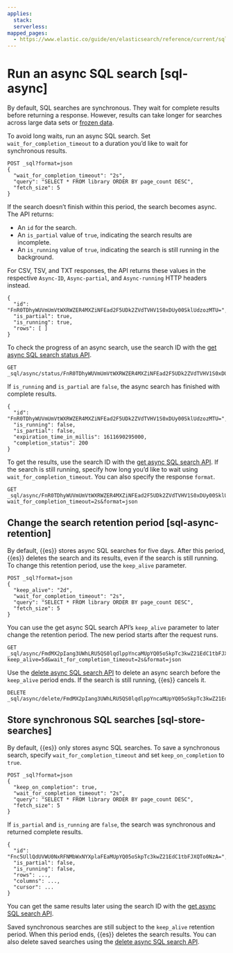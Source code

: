 ```yaml
---
applies:
  stack:
  serverless:
mapped_pages:
  - https://www.elastic.co/guide/en/elasticsearch/reference/current/sql-async.html
---
```


# Run an async SQL search [sql-async]

By default, SQL searches are synchronous. They wait for complete results before returning a response. However, results can take longer for searches across large data sets or [frozen data](../../../manage-data/lifecycle/data-tiers.md).

To avoid long waits, run an async SQL search. Set `wait_for_completion_timeout` to a duration you’d like to wait for synchronous results.

```console
POST _sql?format=json
{
  "wait_for_completion_timeout": "2s",
  "query": "SELECT * FROM library ORDER BY page_count DESC",
  "fetch_size": 5
}
```

If the search doesn’t finish within this period, the search becomes async. The API returns:

* An `id` for the search.
* An `is_partial` value of `true`, indicating the search results are incomplete.
* An `is_running` value of `true`, indicating the search is still running in the background.

For CSV, TSV, and TXT responses, the API returns these values in the respective `Async-ID`, `Async-partial`, and `Async-running` HTTP headers instead.

```console-result
{
  "id": "FnR0TDhyWUVmUmVtWXRWZER4MXZiNFEad2F5UDk2ZVdTVHV1S0xDUy00SklUdzozMTU=",
  "is_partial": true,
  "is_running": true,
  "rows": [ ]
}
```

To check the progress of an async search, use the search ID with the [get async SQL search status API](https://www.elastic.co/guide/en/elasticsearch/reference/current/get-async-sql-search-status-api.html).

```console
GET _sql/async/status/FnR0TDhyWUVmUmVtWXRWZER4MXZiNFEad2F5UDk2ZVdTVHV1S0xDUy00SklUdzozMTU=
```

If `is_running` and `is_partial` are `false`, the async search has finished with complete results.

```console-result
{
  "id": "FnR0TDhyWUVmUmVtWXRWZER4MXZiNFEad2F5UDk2ZVdTVHV1S0xDUy00SklUdzozMTU=",
  "is_running": false,
  "is_partial": false,
  "expiration_time_in_millis": 1611690295000,
  "completion_status": 200
}
```

To get the results, use the search ID with the [get async SQL search API](https://www.elastic.co/guide/en/elasticsearch/reference/current/get-async-sql-search-api.html). If the search is still running, specify how long you’d like to wait using `wait_for_completion_timeout`. You can also specify the response `format`.

```console
GET _sql/async/FnR0TDhyWUVmUmVtWXRWZER4MXZiNFEad2F5UDk2ZVdTVHV1S0xDUy00SklUdzozMTU=?wait_for_completion_timeout=2s&format=json
```


## Change the search retention period [sql-async-retention] 

By default, {{es}} stores async SQL searches for five days. After this period, {{es}} deletes the search and its results, even if the search is still running. To change this retention period, use the `keep_alive` parameter.

```console
POST _sql?format=json
{
  "keep_alive": "2d",
  "wait_for_completion_timeout": "2s",
  "query": "SELECT * FROM library ORDER BY page_count DESC",
  "fetch_size": 5
}
```

You can use the get async SQL search API’s `keep_alive` parameter to later change the retention period. The new period starts after the request runs.

```console
GET _sql/async/FmdMX2pIang3UWhLRU5QS0lqdlppYncaMUpYQ05oSkpTc3kwZ21EdC1tbFJXQToxOTI=?keep_alive=5d&wait_for_completion_timeout=2s&format=json
```

Use the [delete async SQL search API](https://www.elastic.co/guide/en/elasticsearch/reference/current/delete-async-sql-search-api.html) to delete an async search before the `keep_alive` period ends. If the search is still running, {{es}} cancels it.

```console
DELETE _sql/async/delete/FmdMX2pIang3UWhLRU5QS0lqdlppYncaMUpYQ05oSkpTc3kwZ21EdC1tbFJXQToxOTI=
```


## Store synchronous SQL searches [sql-store-searches] 

By default, {{es}} only stores async SQL searches. To save a synchronous search, specify `wait_for_completion_timeout` and set `keep_on_completion` to `true`.

```console
POST _sql?format=json
{
  "keep_on_completion": true,
  "wait_for_completion_timeout": "2s",
  "query": "SELECT * FROM library ORDER BY page_count DESC",
  "fetch_size": 5
}
```

If `is_partial` and `is_running` are `false`, the search was synchronous and returned complete results.

```console-result
{
  "id": "Fnc5UllQdUVWU0NxRFNMbWxNYXplaFEaMUpYQ05oSkpTc3kwZ21EdC1tbFJXQTo0NzA=",
  "is_partial": false,
  "is_running": false,
  "rows": ...,
  "columns": ...,
  "cursor": ...
}
```

You can get the same results later using the search ID with the [get async SQL search API](https://www.elastic.co/guide/en/elasticsearch/reference/current/get-async-sql-search-api.html).

Saved synchronous searches are still subject to the `keep_alive` retention period. When this period ends, {{es}} deletes the search results. You can also delete saved searches using the [delete async SQL search API](https://www.elastic.co/guide/en/elasticsearch/reference/current/delete-async-sql-search-api.html).

